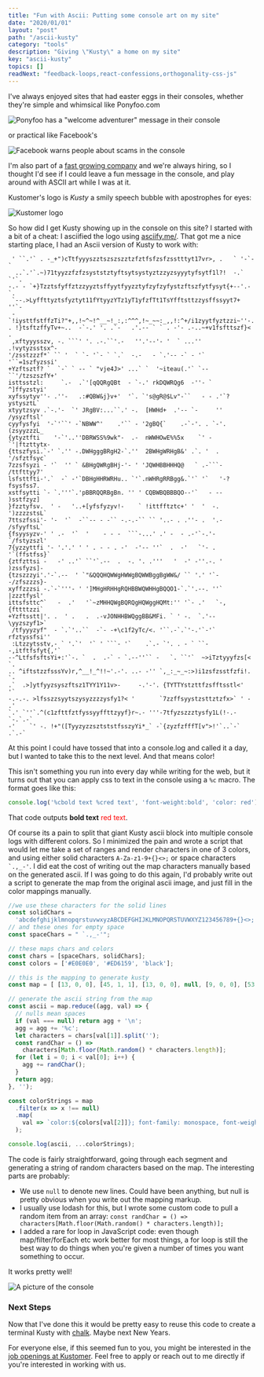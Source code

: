 ```yaml
---
title: "Fun with Ascii: Putting some console art on my site"
date: "2020/01/01"
layout: "post"
path: "/ascii-kusty"
category: "tools"
description: "Giving \"Kusty\" a home on my site"
key: "ascii-kusty"
topics: []
readNext: "feedback-loops,react-confessions,orthogonality-css-js"
---
```


I've always enjoyed sites that had easter eggs in their consoles, whether they're simple and whimsical like Ponyfoo.com

![Ponyfoo has a "welcome adventurer" message in their console](./ponyfoo.png)

or practical like Facebook's 

![Facebook warns people about scams in the console](./facebook.png)


I'm also part of a [fast growing company](https://www.kustomer.com/) and we're always hiring, so I thought I'd see if I could leave a fun message in the console, and play around with ASCII art while I was at it.  

Kustomer's logo is *Kusty* a smily speech bubble with apostrophes for eyes:


![Kustomer logo](./logo.png)

So how did I get Kusty showing up in the console on this site?  I started with a bit of a cheat: I asciified the logo using [asciify.me/](https://www.asciify.me/).  That got me a nice starting place, I had an Ascii version of Kusty to work with:

```
 ' ``.'` . -_+")cTtfyyyszztszszszztzfztfsfzsfzsstttyt17vr>, .   ` '-`- `
  ..`.'`.~)71tyyzzfzfzsyststztyftsytsystyztzzyzsyyytyfsytf1l?!  -.` `'`.
-.- - `+}Tzztsfyffztzzyyztsffyytfyyzztyfzyfzyfystzftszfytfysyt{+--'.- `.
 `--.>Lyffttyztsfyztyt11fYtyyzYTz1yT1yfzfTt1TsYfftsttzzysffssyyt7+  ''`-
 -`!iysttfstffzTi?"+,,!~^~!^__~!_:,:^^^,!~_~~:_,,!:^+/i1zyytfyztzzi~''-.
. !}tsftzffyTv+~..  -`-.' '. .`-   .'.-- ` ` . -'- .-..~+v1fsfttszf}< . 
 ,xftyyysszv, -. ```' '. .-.``'.-   ''.'--'- '  ` ...''  .!vytyzsstsx^- 
'/zsstzzzf*` `` '  ` `- '`- ` `.`  -.-   - `.'-- -` - '` '``=1szfyzssi' 
+Yzftsztf? `  `-` ` -- ` "vje4J>' ...` `  '~iteau(.'` `-- ``'/tzszszfY+'
isttsstzl:     `.-  .`'[qQQRgQBt  - `-.' rkDQWRQg6  -''- `   ^]ffyzstyi'
xyfssytyv''- .''-   .:#QBW&j}v+'  '`. `'s@gR@$Lv"-``   - - .'`?ystysztL`
xtyytzsyv .`-.'-  `' JRgBV:...``.' -.  [HWHd+  .'-- `-     '' /ysyzftsl'
cyyfysfyi  '-`'``' -`NBWW^'    .'`` - '2gBQ{`    .-`-'. . `-'.(zsyyzzzL_ 
{ytyztfti    '-`'..''DBRWSS%9wk"-  .-  nWWHOwE%%5x    `' -  `'|ftzttytx- 
{ttszfysi.`-' `.'' -.DWHgggBRgH2-`.''  2BWHgWRHgB&' .`. '  . '/sfztfsyc` 
7zzsfsyzi - '`  '' ` &BHgQWRgBHj-'- ' 'JQWHBBHHHQ@   ` .-```- /ttfttyy7' 
lsfsttfti-'.`  -` -'`DBHgHHRWRHu.. `'`.nWHRgRRBgg&.`'` '`   '-?fsysfss7.
xstfsytti `- `.'''`.'pBBRQQRBgBn. '' ' CQBWBQBBBQO--'`   - -- )sstfzyz] 
}fzztyfsv.  ' -   '..+[yfsfyzyv!-    ` !ittfftztc+' '  '  -. ')zzzzstsL`
7ttszfssi'- '-  '`  -``-- - -`` -.-.-`` `` '..- . .''- .  '.- /sfyyftsL`
{fsyysyzv-' ' .-  '`  '    - - -  ```-...' .' -  - .-'`-.'-  `/fstyzszl'
7{yzzyttfi '- '.'.' ' ' . - - . -'  -'-- ''`  .  -'   `'- .  '`(ffstfss}`
{ztfzttsi -   -' ..'` ``'`.--  .  -. '. .'''   '  -' -''.-. ' )zssfyzs]-
{tzszzzyi'.'-`.--  ' `"&QQQHQWWgHWWgBQWWBggBgWW&/ `` '.' '`- -/zfszzzs}-
xyffzzzsi -.`-`'''- ' ']MHgHRHHgRQHBBWQWHHgBQQO1-`.`'.--. ''` |zzztfysl' 
ittsfsttc^`   -  .'   '`~zMHHQWgBQRQgHQWggHQMt:'' '`- .'   `-,{fttttzzi`
+Yzftsstt|'. .  ' .   .  .-vJONHHBWQggBB&MFi. ` ' -.  `.'--  \yyzszyf1>`
 /tfyyyzyf"  - `.`'..``  -`- -+\c1f2yTc/<. '``.-`.`'-.'`-'` rfztyssfsi'' 
 :Ltzzytsstv,- ` '.`'  '` ' ```- '`    .`.- `'. . - ` ``--,itftfsfyt{,'`  
--^LtfsfsftsYi+:'`-. `  .  .-` - `.--''`` -   `. ``'`  ~>iTztyyyfzs[< `.
.. ^iftstzzfsssYv)r,^__!_^!!~'.-'. ..- -'' `,_:_~_~:>)i1zsfzsstfzfi!. `-
.`  .>]ytfyyzsyszftsz1TYY1Y11v>-     -.'-'. {TYTTYstzttfzsfftsstl<'   '`
-.-.-. >lfsszzsyytszysyzzzzysfy1?< '       `7zzffsyystzsttztzfx>` ' - .'
`.' `''`.^(c1zfttfztfyssyyffttzyyf}r~.- '''-7tfyzszzztysfy1L(!-.-`-.`.-`
-'    `' -. !+"([TyyzyzzsztststfsszyYi*_` -`{zyzfzfffT[v">!'`..`-` .`.-` 
```

At this point I could have tossed that into a console.log and called it a day, but I wanted to take this to the next level.  And that means color!

This isn't something you run into every day while writing for the web, but it turns out that you can apply css to text in the console using a `%c` macro.  The format goes like this:

```js
console.log('%cbold text %cred text', 'font-weight:bold', 'color: red')
```

That code outputs <span style="font-weight: bold">bold text</span> <span style="color:red">red text</span>.

Of course its a pain to split that giant Kusty ascii block into multiple console logs with different colors.  So I minimized the pain and wrote a script that would let me take a set of ranges and render characters in one of 3 colors, and using either solid characters `A-Za-z1-9+{}<>;` or space characters <code> `.,_-'</code>. I did eat the cost of writing out the map characters manually based on the generated ascii.  If I was going to do this again, I'd probably write out a script to generate the map from the original ascii image, and just fill in the color mappings manually. 

```js
//we use these characters for the solid lines
const solidChars =
  'abcdefghijklmnopqrstuvwxyzABCDEFGHIJKLMNOPQRSTUVWXYZ123456789+{}<>;';
// and these ones for empty space
const spaceChars = " `.,_-'";

// these maps chars and colors 
const chars = [spaceChars, solidChars];
const colors = ['#E0E0E0', '#ED6159', 'black'];

// this is the mapping to generate kusty
const map = [ [13, 0, 0], [45, 1, 1], [13, 0, 0], null, [9, 0, 0], [53, 1, 1] /* etc */ ]

// generate the ascii string from the map
const ascii = map.reduce((agg, val) => {
  // nulls mean spaces
  if (val === null) return agg + '\n';
  agg = agg += '%c';
  let characters = chars[val[1]].split('');
  const randChar = () =>
    characters[Math.floor(Math.random() * characters.length)];
  for (let i = 0; i < val[0]; i++) {
    agg += randChar();
  }
  return agg;
}, '');

const colorStrings = map
  .filter(x => x !== null)
  .map(
    val => `color:${colors[val[2]]}; font-family: monospace, font-weight: bold`
  );

console.log(ascii, ...colorStrings);
```

The code is fairly straightforward, going through each segment and generating a string of random characters based on the map.  The interesting parts are probably:

- We use `null` to denote new lines.  Could have been anything, but null is pretty obvious when you write out the mapping markup.  
- I usually use lodash for this, but I wrote some custom code to pull a random item from an array:
    `const randChar = () => characters[Math.floor(Math.random() * characters.length)];`
- I added a rare for loop in JavaScript code: even though map/filter/forEach etc work better for most things, a for loop is still the best way to do things when you're given a number of times you want something to occur.

It works pretty well!

![A picture of the console](console-kusty.png)

### Next Steps 

Now that I've done this it would be pretty easy to reuse this code to create a terminal Kusty with [chalk](https://github.com/chalk/chalk#readme). Maybe next New Years.

For everyone else, if this seemed fun to you, you might be interested in the [job openings at Kustomer](https://boards.greenhouse.io/kustomer).  Feel free to apply or reach out to me directly if you're interested in working with us.  